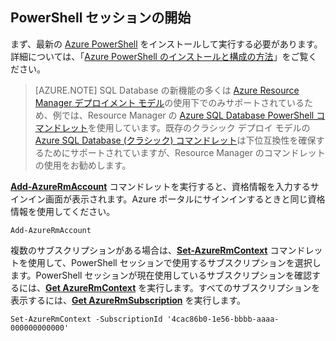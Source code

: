 
## PowerShell セッションの開始

まず、最新の [Azure PowerShell](https://msdn.microsoft.com/library/mt619274.aspx) をインストールして実行する必要があります。詳細については、「[Azure PowerShell のインストールと構成の方法](../articles/powershell-install-configure.md)」をご覧ください。


>[AZURE.NOTE] SQL Database の新機能の多くは [Azure Resource Manager デプロイメント モデル](../articles/resource-group-overview.md)の使用下でのみサポートされているため、例では、Resource Manager の [Azure SQL Database PowerShell コマンドレット](https://msdn.microsoft.com/library/azure/mt574084.aspx)を使用しています。既存のクラシック デプロイ モデルの [Azure SQL Database (クラシック) コマンドレット](https://msdn.microsoft.com/library/azure/dn546723.aspx)は下位互換性を確保するためにサポートされていますが、Resource Manager のコマンドレットの使用をお勧めします。


[**Add-AzureRmAccount**](https://msdn.microsoft.com/library/mt619267.aspx) コマンドレットを実行すると、資格情報を入力するサインイン画面が表示されます。Azure ポータルにサインインするときと同じ資格情報を使用してください。

	Add-AzureRmAccount

複数のサブスクリプションがある場合は、[**Set-AzureRmContext**](https://msdn.microsoft.com/library/mt619263.aspx) コマンドレットを使用して、PowerShell セッションで使用するサブスクリプションを選択します。PowerShell セッションが現在使用しているサブスクリプションを確認するには、[**Get AzureRmContext**](https://msdn.microsoft.com/library/mt619265.aspx) を実行します。すべてのサブスクリプションを表示するには、[**Get AzureRmSubscription**](https://msdn.microsoft.com/library/mt619284.aspx) を実行します。

	Set-AzureRmContext -SubscriptionId '4cac86b0-1e56-bbbb-aaaa-000000000000'

<!---HONumber=AcomDC_0803_2016-->